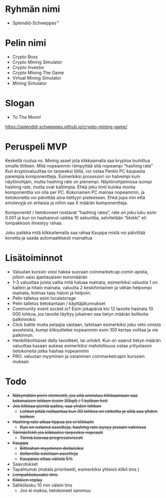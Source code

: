 # Ryhmän nimi
* Splendid-Schweppes™

# Pelin nimi
* Crypto Boss
* Crypto Mining Simulator
* Crypto Investor
* Crypto Mining The Game
* Virtual Mining Simulator
* Mining Simulator

# Slogan
* To The Moon!

https://splendid-schweppes.github.io/crypto-mining-game/

# Peruspeli MVP

Keskellä ruutua ns. Mining asset jota klikkaamalla saa kryptoa louhittua omalle tililleen. Mitä nopeammin rämpyttää sitä nopeampi “hashing rate” Kun kryptovaluuttaa on tarpeeksi tilillä, voi ostaa Pentin PC kaupasta parempia komponentteja. Esimerkiksi prosessori on halvempi kuin näytönohjain, mutta hashing rate on pienempi. Näytönohjaimissa isompi hashing rate, mutta ovat kalliimpia. Ehkä joku limit kuinka monta komponenttia voi olla per PC. Kokonainen PC mainaa nopeammin, ja tietokonetta voi päivittää aina tiettyyn pisteeseen. Ehkä jopa niin että emolevyjä on erilaisia ja niihin saa X määrän komponentteja.

Komponentit / tietokoneet nostavat “hashing ratea”, rate on joku luku esim 0.001 ja kun on hashannut vaikka 10 sekunttia, selvitetään “blokki” eli lompakkoon ilmestyy rahaa.

Joku palikka mitä klikkailemalla saa rahaa
Kauppa mistä voi päivittää konetta ja saada automaattisesti mainattua

# Lisätoiminnot

* Valuutan kurssin voisi hakea suoraan coinmarketcap.comin apista, jolloin saisi ajantasaisen euromäärän
* 1-3 valuuttaa joista valita mitä haluaa mainata, esimerkiksi valuutta 1 on kallein ja hitain mainata, valuutta 2 keskihintainen ja vähän helpompi mainata, kolmas taas halvin ja helpoin.
* Pelin talletus esim localstorage
* Pelin talletus tietokantaan / käyttäjätunnukset
* Community event socket.io? Esim jokapäivä klo 12 tavoite hashata 10 000 lohkoa, jos tavoite täyttyy jokainen saa tietyn määrän kolikoita palkinnoksi
* Click battle muita pelaajia vastaan, laitetaan esimerkiksi joku veto omista asseteista, kumpi kliksuttelee nopeammin esim 100 kertaa voittaa ja vie palkinnon.
* Henkilökohtaiset daily tavoitteet, tai unlokit. Kun on saanut tietyn määrän valuuttaa kasaan aukeaa esimerkiksi mahdollisuus ostaa yritystason tietokoneita jotka hashaa nopeammin
* PRO: valuutan myyminen ja ostaminen coinmarketcapin kurssien mukaan

# Todo

* ~~Näkymätön pieni elementti, jos sitä onnistuu klikkaamaan saa kokonaisen lohkon (esim 30kpl) / 1 kolikon heti~~
* ~~Jos klikkaa pientä palloa, saa yhden lohkon~~
  * ~~Lohkot pitää nollaantua kun 30 lohkoa on ratkottu ja siitä saa yhden kolikon~~
* ~~Hashing rate alkaa tippua jos ei klikkaile~~
  * ~~Kun on ostanut assetteja, hashing rate pysyy jossain vakiossa~~
* ~~Tärinäefekti jos klikkailee tarpeeksi nopeasti~~
  * ~~Tärinä kasvaa progressiivisesti~~
* ~~Kauppa~~
  * ~~Bittirahan myyminen dollareiksi~~
  * ~~dollareilla ostetaan assetteja~~
  * ~~Kauppias ottaa välistä 5%~~
* Saavutukset
* Tapahtumat (matala prioriteetti, esimerkiksi yhteisö klikit tms.)
* ~~Lompakkokuvake tms.~~
* ~~Klikkien replay~~
* Sähkölasku 10 min välein tms
  * Jos ei maksa, tietokoneet sammuu

